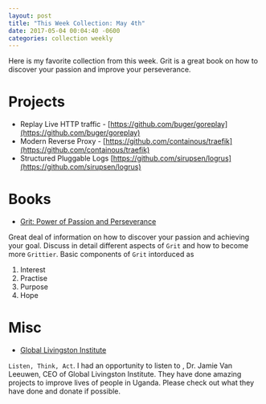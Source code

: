 ```yaml
---
layout: post
title: "This Week Collection: May 4th"
date: 2017-05-04 00:04:40 -0600
categories: collection weekly
---
```


Here is my favorite collection from this week. Grit is a great book on how to discover your passion and improve your perseverance.


# Projects

* Replay Live HTTP traffic - [https://github.com/buger/goreplay](https://github.com/buger/goreplay)
* Modern Reverse Proxy - [https://github.com/containous/traefik](https://github.com/containous/traefik)
* Structured Pluggable Logs [https://github.com/sirupsen/logrus](https://github.com/sirupsen/logrus)

# Books
* [Grit: Power of Passion and Perseverance](https://www.amazon.com/Grit-Passion-Perseverance-Angela-Duckworth/dp/1501111108)

Great deal of information on how to discover your passion and achieving your goal. Discuss in detail different aspects of `Grit` and how to become more `Grittier`. Basic components of `Grit`
intorduced as

1. Interest
1. Practise
1. Purpose
1. Hope

# Misc
* [Global Livingston Institute](http://globallivingston.org/)

`Listen, Think, Act`. I had an opportunity to listen to , Dr. Jamie Van Leeuwen, CEO of Global Livingston Institute. They have done amazing projects to improve lives of people in Uganda. Please check out what they have done and donate if possible.
